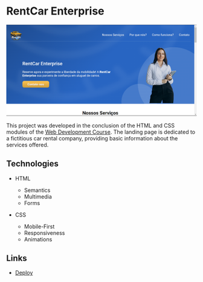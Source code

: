 # RentCar Enterprise

![RentCar Enterprise](./images/project-layout.png)

This project was developed in the conclusion of the HTML and CSS modules of the [Web Development Course](https://emanuelquintino.github.io/Page-WDC/). The landing page is dedicated to a fictitious car rental company, providing basic information about the services offered.

## Technologies

- HTML

  - Semantics
  - Multimedia
  - Forms

- CSS
  - Mobile-First
  - Responsiveness
  - Animations

## Links

- [Deploy](https://jefferson-pere.github.io/RentCar-Enterprise-WDC/)
